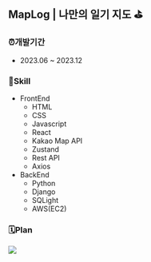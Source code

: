 ## MapLog | 나만의 일기 지도 ⛳️
### ⏰개발기간
- 2023.06 ~ 2023.12
### 📌Skill
- FrontEnd
  - HTML
  - CSS
  - Javascript
  - React
  - Kakao Map API
  - Zustand
  - Rest API
  - Axios
- BackEnd
  - Python
  - Django
  - SQLight
  - AWS(EC2)
### 🗓️Plan
<img src="![4nERd.png](https://s3-us-west-2.amazonaws.com/secure.notion-static.com/69ddc4fa-bd12-4fa4-afdf-df0ede283c65/4nERd.png)">


